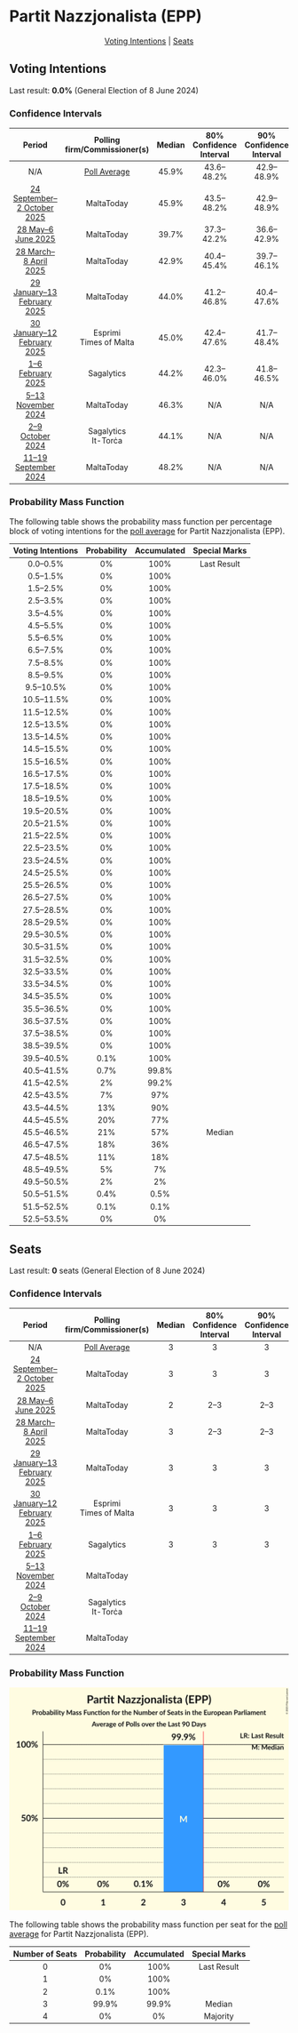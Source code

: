 # Partit Nazzjonalista (EPP)

<p align="center"><a href="#voting-intentions">Voting Intentions</a> | <a href="#seats">Seats</a></p>

## Voting Intentions

Last result: **0.0%** (General Election of 8 June 2024)

### Confidence Intervals

| Period     | Polling firm/Commissioner(s) | Median | 80% Confidence Interval | 90% Confidence Interval | 95% Confidence Interval | 99% Confidence Interval |
|:----------:|:----------------:|:-----------:|:-----------------------:|:-----------------------:|:-----------------------:|:-----------------------:|
| N/A | [Poll Average](average.html) | 45.9% | 43.6–48.2% | 42.9–48.9% | 42.3–49.5% | 41.2–50.6% |
| [24 September–2 October 2025](2025-10-02-MaltaToday.html) | MaltaToday | 45.9% | 43.5–48.2% | 42.9–48.9% | 42.3–49.5% | 41.2–50.6% |
| [28 May–6 June 2025](2025-06-06-MaltaToday.html) | MaltaToday | 39.7% | 37.3–42.2% | 36.6–42.9% | 36.0–43.5% | 34.9–44.7% |
| [28 March–8 April 2025](2025-04-08-MaltaToday.html) | MaltaToday | 42.9% | 40.4–45.4% | 39.7–46.1% | 39.1–46.7% | 37.9–47.9% |
| [29 January–13 February 2025](2025-02-13-MaltaToday.html) | MaltaToday | 44.0% | 41.2–46.8% | 40.4–47.6% | 39.7–48.3% | 38.4–49.7% |
| [30 January–12 February 2025](2025-02-12-Esprimi.html) | Esprimi <br> Times of Malta | 45.0% | 42.4–47.6% | 41.7–48.4% | 41.1–49.0% | 39.8–50.3% |
| [1–6 February 2025](2025-02-06-Sagalytics.html) | Sagalytics | 44.2% | 42.3–46.0% | 41.8–46.5% | 41.4–47.0% | 40.5–47.9% |
| [5–13 November 2024](2024-11-13-MaltaToday.html) | MaltaToday | 46.3% | N/A | N/A | N/A | N/A |
| [2–9 October 2024](2024-10-09-Sagalytics.html) | Sagalytics <br> It-Torċa | 44.1% | N/A | N/A | N/A | N/A |
| [11–19 September 2024](2024-09-19-MaltaToday.html) | MaltaToday | 48.2% | N/A | N/A | N/A | N/A |

### Probability Mass Function

The following table shows the probability mass function per percentage block of voting intentions for the [poll average](average.html) for Partit Nazzjonalista (EPP).

| Voting Intentions | Probability | Accumulated | Special Marks |
|:-----------------:|:-----------:|:-----------:|:-------------:|
| 0.0–0.5% | 0% | 100% | Last Result |
| 0.5–1.5% | 0% | 100% |  |
| 1.5–2.5% | 0% | 100% |  |
| 2.5–3.5% | 0% | 100% |  |
| 3.5–4.5% | 0% | 100% |  |
| 4.5–5.5% | 0% | 100% |  |
| 5.5–6.5% | 0% | 100% |  |
| 6.5–7.5% | 0% | 100% |  |
| 7.5–8.5% | 0% | 100% |  |
| 8.5–9.5% | 0% | 100% |  |
| 9.5–10.5% | 0% | 100% |  |
| 10.5–11.5% | 0% | 100% |  |
| 11.5–12.5% | 0% | 100% |  |
| 12.5–13.5% | 0% | 100% |  |
| 13.5–14.5% | 0% | 100% |  |
| 14.5–15.5% | 0% | 100% |  |
| 15.5–16.5% | 0% | 100% |  |
| 16.5–17.5% | 0% | 100% |  |
| 17.5–18.5% | 0% | 100% |  |
| 18.5–19.5% | 0% | 100% |  |
| 19.5–20.5% | 0% | 100% |  |
| 20.5–21.5% | 0% | 100% |  |
| 21.5–22.5% | 0% | 100% |  |
| 22.5–23.5% | 0% | 100% |  |
| 23.5–24.5% | 0% | 100% |  |
| 24.5–25.5% | 0% | 100% |  |
| 25.5–26.5% | 0% | 100% |  |
| 26.5–27.5% | 0% | 100% |  |
| 27.5–28.5% | 0% | 100% |  |
| 28.5–29.5% | 0% | 100% |  |
| 29.5–30.5% | 0% | 100% |  |
| 30.5–31.5% | 0% | 100% |  |
| 31.5–32.5% | 0% | 100% |  |
| 32.5–33.5% | 0% | 100% |  |
| 33.5–34.5% | 0% | 100% |  |
| 34.5–35.5% | 0% | 100% |  |
| 35.5–36.5% | 0% | 100% |  |
| 36.5–37.5% | 0% | 100% |  |
| 37.5–38.5% | 0% | 100% |  |
| 38.5–39.5% | 0% | 100% |  |
| 39.5–40.5% | 0.1% | 100% |  |
| 40.5–41.5% | 0.7% | 99.8% |  |
| 41.5–42.5% | 2% | 99.2% |  |
| 42.5–43.5% | 7% | 97% |  |
| 43.5–44.5% | 13% | 90% |  |
| 44.5–45.5% | 20% | 77% |  |
| 45.5–46.5% | 21% | 57% | Median |
| 46.5–47.5% | 18% | 36% |  |
| 47.5–48.5% | 11% | 18% |  |
| 48.5–49.5% | 5% | 7% |  |
| 49.5–50.5% | 2% | 2% |  |
| 50.5–51.5% | 0.4% | 0.5% |  |
| 51.5–52.5% | 0.1% | 0.1% |  |
| 52.5–53.5% | 0% | 0% |  |


## Seats

Last result: **0** seats (General Election of 8 June 2024)

### Confidence Intervals

| Period     | Polling firm/Commissioner(s) | Median | 80% Confidence Interval | 90% Confidence Interval | 95% Confidence Interval | 99% Confidence Interval |
|:----------:|:----------------:|:------:|:-----------------------:|:-----------------------:|:-----------------------:|:-----------------------:|
| N/A | [Poll Average](average.html) | 3 | 3 | 3 | 3 | 3 |
| [24 September–2 October 2025](2025-10-02-MaltaToday.html) | MaltaToday | 3 | 3 | 3 | 3 | 3 |
| [28 May–6 June 2025](2025-06-06-MaltaToday.html) | MaltaToday | 2 | 2–3 | 2–3 | 2–3 | 2–3 |
| [28 March–8 April 2025](2025-04-08-MaltaToday.html) | MaltaToday | 3 | 2–3 | 2–3 | 2–3 | 2–3 |
| [29 January–13 February 2025](2025-02-13-MaltaToday.html) | MaltaToday | 3 | 3 | 3 | 3 | 2–3 |
| [30 January–12 February 2025](2025-02-12-Esprimi.html) | Esprimi <br> Times of Malta | 3 | 3 | 3 | 2–3 | 2–3 |
| [1–6 February 2025](2025-02-06-Sagalytics.html) | Sagalytics | 3 | 3 | 3 | 3 | 3 |
| [5–13 November 2024](2024-11-13-MaltaToday.html) | MaltaToday |  |  |  |  |  |
| [2–9 October 2024](2024-10-09-Sagalytics.html) | Sagalytics <br> It-Torċa |  |  |  |  |  |
| [11–19 September 2024](2024-09-19-MaltaToday.html) | MaltaToday |  |  |  |  |  |

### Probability Mass Function

![Graph with seats probability mass function not yet produced](average-seats-pmf-partitnazzjonalistaepp.png "Seats Probability Mass Function")

The following table shows the probability mass function per seat for the [poll average](average.html) for Partit Nazzjonalista (EPP).

| Number of Seats | Probability | Accumulated | Special Marks |
|:---------------:|:-----------:|:-----------:|:-------------:|
| 0 | 0% | 100% | Last Result |
| 1 | 0% | 100% |  |
| 2 | 0.1% | 100% |  |
| 3 | 99.9% | 99.9% | Median |
| 4 | 0% | 0% | Majority |


